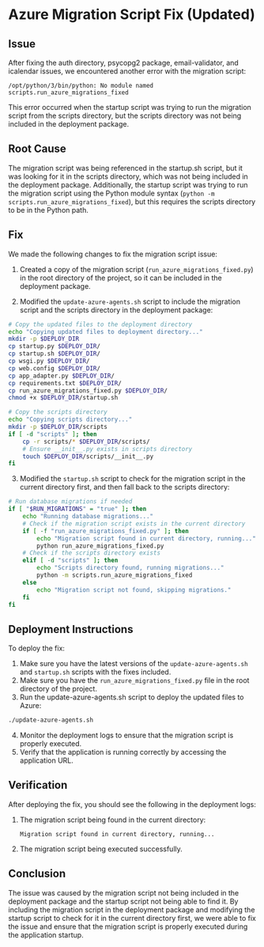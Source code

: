 # Azure Migration Script Fix (Updated)

## Issue

After fixing the auth directory, psycopg2 package, email-validator, and icalendar issues, we encountered another error with the migration script:

```
/opt/python/3/bin/python: No module named scripts.run_azure_migrations_fixed
```

This error occurred when the startup script was trying to run the migration script from the scripts directory, but the scripts directory was not being included in the deployment package.

## Root Cause

The migration script was being referenced in the startup.sh script, but it was looking for it in the scripts directory, which was not being included in the deployment package. Additionally, the startup script was trying to run the migration script using the Python module syntax (`python -m scripts.run_azure_migrations_fixed`), but this requires the scripts directory to be in the Python path.

## Fix

We made the following changes to fix the migration script issue:

1. Created a copy of the migration script (`run_azure_migrations_fixed.py`) in the root directory of the project, so it can be included in the deployment package.

2. Modified the `update-azure-agents.sh` script to include the migration script and the scripts directory in the deployment package:

```bash
# Copy the updated files to the deployment directory
echo "Copying updated files to deployment directory..."
mkdir -p $DEPLOY_DIR
cp startup.py $DEPLOY_DIR/
cp startup.sh $DEPLOY_DIR/
cp wsgi.py $DEPLOY_DIR/
cp web.config $DEPLOY_DIR/
cp app_adapter.py $DEPLOY_DIR/
cp requirements.txt $DEPLOY_DIR/
cp run_azure_migrations_fixed.py $DEPLOY_DIR/
chmod +x $DEPLOY_DIR/startup.sh

# Copy the scripts directory
echo "Copying scripts directory..."
mkdir -p $DEPLOY_DIR/scripts
if [ -d "scripts" ]; then
    cp -r scripts/* $DEPLOY_DIR/scripts/
    # Ensure __init__.py exists in scripts directory
    touch $DEPLOY_DIR/scripts/__init__.py
fi
```

3. Modified the `startup.sh` script to check for the migration script in the current directory first, and then fall back to the scripts directory:

```bash
# Run database migrations if needed
if [ "$RUN_MIGRATIONS" = "true" ]; then
    echo "Running database migrations..."
    # Check if the migration script exists in the current directory
    if [ -f "run_azure_migrations_fixed.py" ]; then
        echo "Migration script found in current directory, running..."
        python run_azure_migrations_fixed.py
    # Check if the scripts directory exists
    elif [ -d "scripts" ]; then
        echo "Scripts directory found, running migrations..."
        python -m scripts.run_azure_migrations_fixed
    else
        echo "Migration script not found, skipping migrations."
    fi
fi
```

## Deployment Instructions

To deploy the fix:

1. Make sure you have the latest versions of the `update-azure-agents.sh` and `startup.sh` scripts with the fixes included.
2. Make sure you have the `run_azure_migrations_fixed.py` file in the root directory of the project.
3. Run the update-azure-agents.sh script to deploy the updated files to Azure:

```bash
./update-azure-agents.sh
```

4. Monitor the deployment logs to ensure that the migration script is properly executed.
5. Verify that the application is running correctly by accessing the application URL.

## Verification

After deploying the fix, you should see the following in the deployment logs:

1. The migration script being found in the current directory:
   ```
   Migration script found in current directory, running...
   ```

2. The migration script being executed successfully.

## Conclusion

The issue was caused by the migration script not being included in the deployment package and the startup script not being able to find it. By including the migration script in the deployment package and modifying the startup script to check for it in the current directory first, we were able to fix the issue and ensure that the migration script is properly executed during the application startup.
